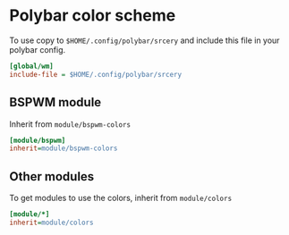 # Polybar color scheme

To use copy to `$HOME/.config/polybar/srcery` and include this file in your polybar config.

```ini
[global/wm]
include-file = $HOME/.config/polybar/srcery
```

## BSPWM module

Inherit from `module/bspwm-colors`

```ini
[module/bspwm]
inherit=module/bspwm-colors
```

## Other modules
To get modules to use the colors, inherit from `module/colors`

``` ini
[module/*]
inherit=module/colors
```
